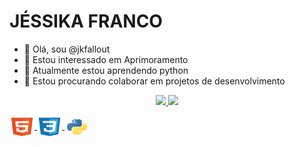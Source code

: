# JÉSSIKA FRANCO

- 👋 Olá, sou @jkfallout
- 👀 Estou interessado em Aprimoramento
- 🌱 Atualmente estou aprendendo python
- 💞️ Estou procurando colaborar em projetos de desenvolvimento


<div align="center">
  <a href="https://github.com/jkfallout">
  <img height="180em" src="https://github-readme-stats.vercel.app/api?username=jkfallout&show_icons=true&theme=dracula&include_all_commits=true&count_private=true"/>
  <img height="180em" src="https://github-readme-stats.vercel.app/api/top-langs/?username=jkfallout&langs_count=8"/>
</div>

  <div style="display: inline_block"><br>
  <img align="center" alt="Rafa-HTML" height="30" width="40" src="https://raw.githubusercontent.com/devicons/devicon/master/icons/html5/html5-original.svg">
  <img align="center" alt="Rafa-CSS" height="30" width="40" src="https://raw.githubusercontent.com/devicons/devicon/master/icons/css3/css3-original.svg">
  <img align="center" alt="Rafa-Python" height="30" width="40" src="https://raw.githubusercontent.com/devicons/devicon/master/icons/python/python-original.svg">
   
</div>
